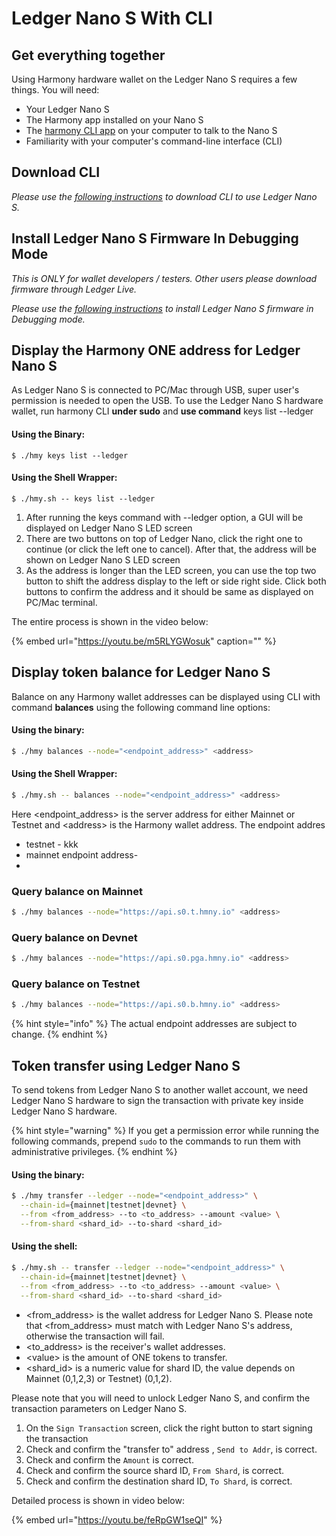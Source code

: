 # Ledger Nano S With CLI

## Get everything together

Using Harmony hardware wallet on the Ledger Nano S requires a few things. You will need:

* Your Ledger Nano S
* The Harmony app installed on your Nano S
* The [harmony CLI app](https://docs.harmony.one/sdk-wiki/command-line-interface/using-the-harmony-cli-tool) on your computer to talk to the Nano S
* Familiarity with your computer's command-line interface \(CLI\)

## Download CLI 

_Please use the_ [_following instructions_](https://docs.harmony.one/home/wallet-guides/harmony-cli/download-setup) _to download CLI to use Ledger Nano S._

## Install Ledger Nano S Firmware In Debugging Mode

_This is ONLY for wallet developers / testers. Other users please download firmware through Ledger Live._

_Please use the_ [_following instructions_](https://docs.harmony.one/home/wallet-guides/ledger/install-and-setup) _to install Ledger Nano S firmware in Debugging mode._

## Display the Harmony ONE address for Ledger Nano S

As Ledger Nano S is connected to PC/Mac through USB, super user's permission is needed to open the USB. To use the Ledger Nano S hardware wallet, run harmony CLI **under sudo** and **use command** keys list --ledger

#### Using the Binary:

```text
$ ./hmy keys list --ledger
```

#### Using the Shell Wrapper:

```text
$ ./hmy.sh -- keys list --ledger
```

1. After running the keys command with --ledger option, a GUI will be displayed on Ledger Nano S LED screen
2. There are two buttons on top of Ledger Nano, click the right one to continue \(or click the left one to cancel\). After that, the address will be shown on Ledger Nano S LED screen
3. As the address is longer than the LED screen, you can use the top two button to shift the address display to the left or side right side. Click both buttons to confirm the address and it should be same as displayed on PC/Mac terminal.‌

The entire process is shown in the video below:

{% embed url="https://youtu.be/m5RLYGWosuk" caption="" %}

## Display token balance for Ledger Nano S <a id="display-token-balance-for-ledger-nano-s"></a>

Balance on any Harmony wallet addresses can be displayed using CLI with command **balances** using the following command line options:

#### Using the binary:

```bash
$ ./hmy balances --node="<endpoint_address>" <address>
```

#### Using the Shell Wrapper:

```bash
$ ./hmy.sh -- balances --node="<endpoint_address>" <address>
```

Here &lt;endpoint\_address&gt; is the server address for either Mainnet or Testnet and &lt;address&gt; is the Harmony wallet address.‌ The endpoint addres

* testnet - kkk
* mainnet endpoint address-
* 
### **Query balance on Mainnet**

```bash
$ ./hmy balances --node="https://api.s0.t.hmny.io" <address>
```

### ‌**Query balance on Devnet**

```bash
$ ./hmy balances --node="https://api.s0.pga.hmny.io" <address>
```

### Query balance on Testnet

```bash
$ ./hmy balances --node="https://api.s0.b.hmny.io" <address>
```

{% hint style="info" %}
The actual endpoint addresses are subject to change.
{% endhint %}

## Token transfer using Ledger Nano S

To send tokens from Ledger Nano S to another wallet account, we need Ledger Nano S hardware to sign the transaction with private key inside Ledger Nano S hardware. 

{% hint style="warning" %}
If you get a permission error while running the following commands, prepend `sudo` to the commands to run them with administrative privileges.
{% endhint %}

#### Using the binary:

```bash
$ ./hmy transfer --ledger --node="<endpoint_address>" \
  --chain-id={mainnet|testnet|devnet} \
  --from <from_address> --to <to_address> --amount <value> \
  --from-shard <shard_id> --to-shard <shard_id>
```

#### Using the shell:

```bash
$ ./hmy.sh -- transfer --ledger --node="<endpoint_address>" \
  --chain-id={mainnet|testnet|devnet} \
  --from <from_address> --to <to_address> --amount <value> \
  --from-shard <shard_id> --to-shard <shard_id>
```

* &lt;from\_address&gt; is the wallet address for Ledger Nano S. Please note that &lt;from\_address&gt; must match with Ledger Nano S's address, otherwise the transaction will fail.
* &lt;to\_address&gt; is the receiver's wallet addresses.
* &lt;value&gt; is the amount of ONE tokens to transfer.
* &lt;shard\_id&gt; is a numeric value for shard ID, the value depends on Mainnet \(0,1,2,3\) or Testnet\) \(0,1,2\).

Please note that you will need to unlock Ledger Nano S, and confirm the transaction parameters on Ledger Nano S.

1. On the `Sign Transaction` screen, click the right button to start signing the transaction
2. Check and confirm the "transfer to" address , `Send to Addr`, is correct.
3. Check and confirm the `Amount` is correct.
4. Check and confirm the source shard ID, `From Shard`, is correct.
5. Check and confirm the destination shard ID, `To Shard`, is correct.

Detailed process is shown in video below:

{% embed url="https://youtu.be/feRpGW1seQI" %}

